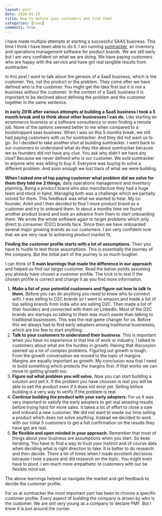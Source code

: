 ```yaml
---
layout: post
date: 2020-01-19
title: How to define your customers and find them
categories: [saas]
comments: true
---
```


I have made multiple attempts at starting a successful SAAS business. This time I think I have been able to do it. 
I am running [sumtracker](https://sumtracker.com/), an inventory and operations management software for product brands. 
We are still early but I am very confident on what we are doing. We have paying customers who are happy with the service 
and have got real tangible results from sumtracker.

In this post I want to talk about the genesis of a SaaS business, which is the customer. Yes, not the product or the problem. 
They come after we have defined who is the customer. You might get the idea first but it is not a business without the customer. 
In the context of a SaaS business it is important to be declined about defining the problem and the customer together in the same sentence.

**In early 2018 after various attempts at building a SaaS business I took a 5 month break and to think about other businesses I can do.** 
Like starting an ecommerce business or a software consultancy or even finding a remote job. None of the options seemed better to me when 
compared to a bootstrapped saas business. When I was on this 5 months break, we still had paying customers with us for sumtracker. 
And they did not want us to go. So I decided to take another shot at building sumtracker. 
I went back to our customers to understand what do they like about sumtracker because we as founders did not have any clue. 
You ask why didn't we have any clue? Because we never defined who is our customer. We sold sumtracker to anyone who was willing to buy it. 
Everyone was buying to solve a different problem. And soon enough we lost track of what we were building.

**When I asked one of top paying customer what problem did we solve for them they told me 2 things;** 
daily operations management and inventory planning. Being a product brand who also manufacture they had a huge team and stock in hand. 
Managing both was a challenge which we partially solved for them. This feedback was what we wanted to hear. 
My co founder, Ankit and I then decided to find 1 more product brand as a customer and try to onboard them. 
In about a months time we found another product brand and took an advance from them to start onboarding them. 
We wrote the whole software again to target problems which only direct to consumer (D2C) brands face. 
Since then we have onboarded several major growing brands as our customers. 
I am very confident now that we are very near to achieving product market fit.

**Finding the customer profile starts with a lot of assumptions.** Then you have to hustle to test those assumptions. 
This is essentially the journey of the company. But the initial part of the journey is so much tougher.

I can think of **5 main learnings that made the difference in our approach** and helped us find our target customer. 
Read the below points assuming you already have chosen a customer profile. 
The trick is to test if the chosen profile is correct and change it as you find more information.

1. **Make a list of your potential customers and figure out how to talk to them.** 
Before you can do anything you need to know who to connect with. I was selling to D2C brands so I went to amazon and made a list of top 
selling brands from India who are selling D2C. Then made a list of their founders and connected with them on LinkedIn. 
Most of the D2C brands are startups so talking to them was much easier than talking to traditional businesses. 
This was the real game changer for us. Before this we always had to find early adopters among traditional businesses, 
which are too few to start anything.
2. **Talk to your customers to understand their business**. This is important when you have no experience in that line of work or industry. 
I talked to customers about what are the hurdles in growth. Having that discussion opened up a lot of complex problems. 
Figuring out growth is tough. From the growth conversation we moved to the topic of margins. Margins are equally important as growth. 
My conclusion was that I need to build something which protects the margins first. If that works we can move to getting growth too.
3. **Figure out what problem you will solve.** Now you can start building a solution and sell it. 
If the problem you have choosen is real you will be able to sell the product even if it does not exist yet. 
Selling before building is a very way to verify if the problem is real.
4. **Continue building the product with your early adopters.** 
For us it was very important to satisfy the early adopters to get real amazing results before trying hard for more sales. 
It takes a lot of effort to close a sale and onboard a new customer. We did not want to waste our time selling a product which does 
not solve anything. Instead we decided to work with our initial 5 customers to get a full confirmation on the results they have got are real.
5. **Be flexible and open minded in your approach.** Remember that most of things about your business are assumptions when you start. 
So keep iterating. You have to find a way to trust your instinct and of course data when deciding what is right direction to take. 
It is better to do research and then decide. There a lot of times when I made excellent decisions because 
I took a pause and did research on the topic. You might even have to pivot. I am much more empathetic to customers with our be flexible mind set.

The above learnings helped us navigate the market and get feedback to decide the customer profile.

For us at sumtracker the most important part has been to choose a specific customer profile. 
Every aspect of building the company is driven by who is the customer. We are still very young as a company to declare PMF. 
But I know it is just around the corner.
